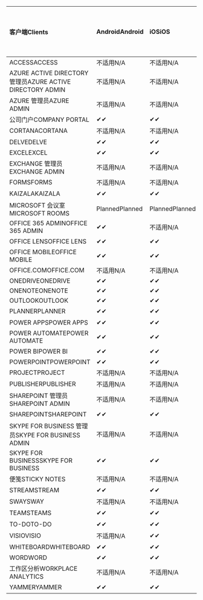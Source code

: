 <!-- This file is generated automatically. Changes made to this file will be overwritten.-->
|<span data-ttu-id="2e79e-101">客户端</span><span class="sxs-lookup"><span data-stu-id="2e79e-101">Clients</span></span>|<span data-ttu-id="2e79e-102">Android</span><span class="sxs-lookup"><span data-stu-id="2e79e-102">Android</span></span>|<span data-ttu-id="2e79e-103">iOS</span><span class="sxs-lookup"><span data-stu-id="2e79e-103">iOS</span></span>|<span data-ttu-id="2e79e-104">Mac</span><span class="sxs-lookup"><span data-stu-id="2e79e-104">Mac</span></span>|<span data-ttu-id="2e79e-105">Windows 10</span><span class="sxs-lookup"><span data-stu-id="2e79e-105">Windows 10</span></span><br><span data-ttu-id="2e79e-106">桌面</span><span class="sxs-lookup"><span data-stu-id="2e79e-106">Desktop</span></span>|<span data-ttu-id="2e79e-107">Windows 10</span><span class="sxs-lookup"><span data-stu-id="2e79e-107">Windows 10</span></span><br><span data-ttu-id="2e79e-108">新式应用</span><span class="sxs-lookup"><span data-stu-id="2e79e-108">Modern Apps</span></span>|
|:-|:-|:-|:-|:-|:-|
|<span data-ttu-id="2e79e-109">ACCESS</span><span class="sxs-lookup"><span data-stu-id="2e79e-109">ACCESS</span></span>|<span data-ttu-id="2e79e-110">不适用</span><span class="sxs-lookup"><span data-stu-id="2e79e-110">N/A</span></span>|<span data-ttu-id="2e79e-111">不适用</span><span class="sxs-lookup"><span data-stu-id="2e79e-111">N/A</span></span>|<span data-ttu-id="2e79e-112">不适用</span><span class="sxs-lookup"><span data-stu-id="2e79e-112">N/A</span></span>|<span data-ttu-id="2e79e-113">✔</span><span class="sxs-lookup"><span data-stu-id="2e79e-113">✔</span></span>|<span data-ttu-id="2e79e-114">不适用</span><span class="sxs-lookup"><span data-stu-id="2e79e-114">N/A</span></span>|
|<span data-ttu-id="2e79e-115">AZURE ACTIVE DIRECTORY 管理员</span><span class="sxs-lookup"><span data-stu-id="2e79e-115">AZURE ACTIVE DIRECTORY ADMIN</span></span>|<span data-ttu-id="2e79e-116">不适用</span><span class="sxs-lookup"><span data-stu-id="2e79e-116">N/A</span></span>|<span data-ttu-id="2e79e-117">不适用</span><span class="sxs-lookup"><span data-stu-id="2e79e-117">N/A</span></span>|<span data-ttu-id="2e79e-118">不适用</span><span class="sxs-lookup"><span data-stu-id="2e79e-118">N/A</span></span>|<span data-ttu-id="2e79e-119">✔</span><span class="sxs-lookup"><span data-stu-id="2e79e-119">✔</span></span>|<span data-ttu-id="2e79e-120">不适用</span><span class="sxs-lookup"><span data-stu-id="2e79e-120">N/A</span></span>|
|<span data-ttu-id="2e79e-121">AZURE 管理员</span><span class="sxs-lookup"><span data-stu-id="2e79e-121">AZURE ADMIN</span></span>|<span data-ttu-id="2e79e-122">不适用</span><span class="sxs-lookup"><span data-stu-id="2e79e-122">N/A</span></span>|<span data-ttu-id="2e79e-123">不适用</span><span class="sxs-lookup"><span data-stu-id="2e79e-123">N/A</span></span>|<span data-ttu-id="2e79e-124">不适用</span><span class="sxs-lookup"><span data-stu-id="2e79e-124">N/A</span></span>|<span data-ttu-id="2e79e-125">不适用</span><span class="sxs-lookup"><span data-stu-id="2e79e-125">N/A</span></span>|<span data-ttu-id="2e79e-126">不适用</span><span class="sxs-lookup"><span data-stu-id="2e79e-126">N/A</span></span>|
|<span data-ttu-id="2e79e-127">公司门户</span><span class="sxs-lookup"><span data-stu-id="2e79e-127">COMPANY PORTAL</span></span>|<span data-ttu-id="2e79e-128">✔</span><span class="sxs-lookup"><span data-stu-id="2e79e-128">✔</span></span>|<span data-ttu-id="2e79e-129">✔</span><span class="sxs-lookup"><span data-stu-id="2e79e-129">✔</span></span>|<span data-ttu-id="2e79e-130">✔</span><span class="sxs-lookup"><span data-stu-id="2e79e-130">✔</span></span>|<span data-ttu-id="2e79e-131">不适用</span><span class="sxs-lookup"><span data-stu-id="2e79e-131">N/A</span></span>|<span data-ttu-id="2e79e-132">✔</span><span class="sxs-lookup"><span data-stu-id="2e79e-132">✔</span></span>|
|<span data-ttu-id="2e79e-133">CORTANA</span><span class="sxs-lookup"><span data-stu-id="2e79e-133">CORTANA</span></span>|<span data-ttu-id="2e79e-134">不适用</span><span class="sxs-lookup"><span data-stu-id="2e79e-134">N/A</span></span>|<span data-ttu-id="2e79e-135">不适用</span><span class="sxs-lookup"><span data-stu-id="2e79e-135">N/A</span></span>|<span data-ttu-id="2e79e-136">不适用</span><span class="sxs-lookup"><span data-stu-id="2e79e-136">N/A</span></span>|<span data-ttu-id="2e79e-137">不适用</span><span class="sxs-lookup"><span data-stu-id="2e79e-137">N/A</span></span>|<span data-ttu-id="2e79e-138">✔</span><span class="sxs-lookup"><span data-stu-id="2e79e-138">✔</span></span>|
|<span data-ttu-id="2e79e-139">DELVE</span><span class="sxs-lookup"><span data-stu-id="2e79e-139">DELVE</span></span>|<span data-ttu-id="2e79e-140">✔</span><span class="sxs-lookup"><span data-stu-id="2e79e-140">✔</span></span>|<span data-ttu-id="2e79e-141">✔</span><span class="sxs-lookup"><span data-stu-id="2e79e-141">✔</span></span>|<span data-ttu-id="2e79e-142">不适用</span><span class="sxs-lookup"><span data-stu-id="2e79e-142">N/A</span></span>|<span data-ttu-id="2e79e-143">不适用</span><span class="sxs-lookup"><span data-stu-id="2e79e-143">N/A</span></span>|<span data-ttu-id="2e79e-144">不适用</span><span class="sxs-lookup"><span data-stu-id="2e79e-144">N/A</span></span>|
|<span data-ttu-id="2e79e-145">EXCEL</span><span class="sxs-lookup"><span data-stu-id="2e79e-145">EXCEL</span></span>|<span data-ttu-id="2e79e-146">✔</span><span class="sxs-lookup"><span data-stu-id="2e79e-146">✔</span></span>|<span data-ttu-id="2e79e-147">✔</span><span class="sxs-lookup"><span data-stu-id="2e79e-147">✔</span></span>|<span data-ttu-id="2e79e-148">✔</span><span class="sxs-lookup"><span data-stu-id="2e79e-148">✔</span></span>|<span data-ttu-id="2e79e-149">✔</span><span class="sxs-lookup"><span data-stu-id="2e79e-149">✔</span></span>|<span data-ttu-id="2e79e-150">✔</span><span class="sxs-lookup"><span data-stu-id="2e79e-150">✔</span></span>|
|<span data-ttu-id="2e79e-151">EXCHANGE 管理员</span><span class="sxs-lookup"><span data-stu-id="2e79e-151">EXCHANGE ADMIN</span></span>|<span data-ttu-id="2e79e-152">不适用</span><span class="sxs-lookup"><span data-stu-id="2e79e-152">N/A</span></span>|<span data-ttu-id="2e79e-153">不适用</span><span class="sxs-lookup"><span data-stu-id="2e79e-153">N/A</span></span>|<span data-ttu-id="2e79e-154">不适用</span><span class="sxs-lookup"><span data-stu-id="2e79e-154">N/A</span></span>|<span data-ttu-id="2e79e-155">✔</span><span class="sxs-lookup"><span data-stu-id="2e79e-155">✔</span></span>|<span data-ttu-id="2e79e-156">不适用</span><span class="sxs-lookup"><span data-stu-id="2e79e-156">N/A</span></span>|
|<span data-ttu-id="2e79e-157">FORMS</span><span class="sxs-lookup"><span data-stu-id="2e79e-157">FORMS</span></span>|<span data-ttu-id="2e79e-158">不适用</span><span class="sxs-lookup"><span data-stu-id="2e79e-158">N/A</span></span>|<span data-ttu-id="2e79e-159">不适用</span><span class="sxs-lookup"><span data-stu-id="2e79e-159">N/A</span></span>|<span data-ttu-id="2e79e-160">不适用</span><span class="sxs-lookup"><span data-stu-id="2e79e-160">N/A</span></span>|<span data-ttu-id="2e79e-161">不适用</span><span class="sxs-lookup"><span data-stu-id="2e79e-161">N/A</span></span>|<span data-ttu-id="2e79e-162">不适用</span><span class="sxs-lookup"><span data-stu-id="2e79e-162">N/A</span></span>|
|<span data-ttu-id="2e79e-163">KAIZALA</span><span class="sxs-lookup"><span data-stu-id="2e79e-163">KAIZALA</span></span>|<span data-ttu-id="2e79e-164">✔</span><span class="sxs-lookup"><span data-stu-id="2e79e-164">✔</span></span>|<span data-ttu-id="2e79e-165">✔</span><span class="sxs-lookup"><span data-stu-id="2e79e-165">✔</span></span>|<span data-ttu-id="2e79e-166">不适用</span><span class="sxs-lookup"><span data-stu-id="2e79e-166">N/A</span></span>|<span data-ttu-id="2e79e-167">不适用</span><span class="sxs-lookup"><span data-stu-id="2e79e-167">N/A</span></span>|<span data-ttu-id="2e79e-168">不适用</span><span class="sxs-lookup"><span data-stu-id="2e79e-168">N/A</span></span>|
|<span data-ttu-id="2e79e-169">MICROSOFT 会议室</span><span class="sxs-lookup"><span data-stu-id="2e79e-169">MICROSOFT ROOMS</span></span>|<span data-ttu-id="2e79e-170">Planned</span><span class="sxs-lookup"><span data-stu-id="2e79e-170">Planned</span></span>|<span data-ttu-id="2e79e-171">Planned</span><span class="sxs-lookup"><span data-stu-id="2e79e-171">Planned</span></span>|<span data-ttu-id="2e79e-172">不适用</span><span class="sxs-lookup"><span data-stu-id="2e79e-172">N/A</span></span>|<span data-ttu-id="2e79e-173">不适用</span><span class="sxs-lookup"><span data-stu-id="2e79e-173">N/A</span></span>|<span data-ttu-id="2e79e-174">不适用</span><span class="sxs-lookup"><span data-stu-id="2e79e-174">N/A</span></span>|
|<span data-ttu-id="2e79e-175">OFFICE 365 ADMIN</span><span class="sxs-lookup"><span data-stu-id="2e79e-175">OFFICE 365 ADMIN</span></span>|<span data-ttu-id="2e79e-176">✔</span><span class="sxs-lookup"><span data-stu-id="2e79e-176">✔</span></span>|<span data-ttu-id="2e79e-177">不适用</span><span class="sxs-lookup"><span data-stu-id="2e79e-177">N/A</span></span>|<span data-ttu-id="2e79e-178">不适用</span><span class="sxs-lookup"><span data-stu-id="2e79e-178">N/A</span></span>|<span data-ttu-id="2e79e-179">不适用</span><span class="sxs-lookup"><span data-stu-id="2e79e-179">N/A</span></span>|<span data-ttu-id="2e79e-180">不适用</span><span class="sxs-lookup"><span data-stu-id="2e79e-180">N/A</span></span>|
|<span data-ttu-id="2e79e-181">OFFICE LENS</span><span class="sxs-lookup"><span data-stu-id="2e79e-181">OFFICE LENS</span></span>|<span data-ttu-id="2e79e-182">✔</span><span class="sxs-lookup"><span data-stu-id="2e79e-182">✔</span></span>|<span data-ttu-id="2e79e-183">✔</span><span class="sxs-lookup"><span data-stu-id="2e79e-183">✔</span></span>|<span data-ttu-id="2e79e-184">不适用</span><span class="sxs-lookup"><span data-stu-id="2e79e-184">N/A</span></span>|<span data-ttu-id="2e79e-185">不适用</span><span class="sxs-lookup"><span data-stu-id="2e79e-185">N/A</span></span>|<span data-ttu-id="2e79e-186">✔</span><span class="sxs-lookup"><span data-stu-id="2e79e-186">✔</span></span>|
|<span data-ttu-id="2e79e-187">OFFICE MOBILE</span><span class="sxs-lookup"><span data-stu-id="2e79e-187">OFFICE MOBILE</span></span>|<span data-ttu-id="2e79e-188">✔</span><span class="sxs-lookup"><span data-stu-id="2e79e-188">✔</span></span>|<span data-ttu-id="2e79e-189">✔</span><span class="sxs-lookup"><span data-stu-id="2e79e-189">✔</span></span>|<span data-ttu-id="2e79e-190">不适用</span><span class="sxs-lookup"><span data-stu-id="2e79e-190">N/A</span></span>|<span data-ttu-id="2e79e-191">不适用</span><span class="sxs-lookup"><span data-stu-id="2e79e-191">N/A</span></span>|<span data-ttu-id="2e79e-192">不适用</span><span class="sxs-lookup"><span data-stu-id="2e79e-192">N/A</span></span>|
|<span data-ttu-id="2e79e-193">OFFICE.COM</span><span class="sxs-lookup"><span data-stu-id="2e79e-193">OFFICE.COM</span></span>|<span data-ttu-id="2e79e-194">不适用</span><span class="sxs-lookup"><span data-stu-id="2e79e-194">N/A</span></span>|<span data-ttu-id="2e79e-195">不适用</span><span class="sxs-lookup"><span data-stu-id="2e79e-195">N/A</span></span>|<span data-ttu-id="2e79e-196">不适用</span><span class="sxs-lookup"><span data-stu-id="2e79e-196">N/A</span></span>|<span data-ttu-id="2e79e-197">不适用</span><span class="sxs-lookup"><span data-stu-id="2e79e-197">N/A</span></span>|<span data-ttu-id="2e79e-198">✔</span><span class="sxs-lookup"><span data-stu-id="2e79e-198">✔</span></span>|
|<span data-ttu-id="2e79e-199">ONEDRIVE</span><span class="sxs-lookup"><span data-stu-id="2e79e-199">ONEDRIVE</span></span>|<span data-ttu-id="2e79e-200">✔</span><span class="sxs-lookup"><span data-stu-id="2e79e-200">✔</span></span>|<span data-ttu-id="2e79e-201">✔</span><span class="sxs-lookup"><span data-stu-id="2e79e-201">✔</span></span>|<span data-ttu-id="2e79e-202">✔</span><span class="sxs-lookup"><span data-stu-id="2e79e-202">✔</span></span>|<span data-ttu-id="2e79e-203">✔</span><span class="sxs-lookup"><span data-stu-id="2e79e-203">✔</span></span>|<span data-ttu-id="2e79e-204">✔</span><span class="sxs-lookup"><span data-stu-id="2e79e-204">✔</span></span>|
|<span data-ttu-id="2e79e-205">ONENOTE</span><span class="sxs-lookup"><span data-stu-id="2e79e-205">ONENOTE</span></span>|<span data-ttu-id="2e79e-206">✔</span><span class="sxs-lookup"><span data-stu-id="2e79e-206">✔</span></span>|<span data-ttu-id="2e79e-207">✔</span><span class="sxs-lookup"><span data-stu-id="2e79e-207">✔</span></span>|<span data-ttu-id="2e79e-208">✔</span><span class="sxs-lookup"><span data-stu-id="2e79e-208">✔</span></span>|<span data-ttu-id="2e79e-209">✔</span><span class="sxs-lookup"><span data-stu-id="2e79e-209">✔</span></span>|<span data-ttu-id="2e79e-210">✔</span><span class="sxs-lookup"><span data-stu-id="2e79e-210">✔</span></span>|
|<span data-ttu-id="2e79e-211">OUTLOOK</span><span class="sxs-lookup"><span data-stu-id="2e79e-211">OUTLOOK</span></span>|<span data-ttu-id="2e79e-212">✔</span><span class="sxs-lookup"><span data-stu-id="2e79e-212">✔</span></span>|<span data-ttu-id="2e79e-213">✔</span><span class="sxs-lookup"><span data-stu-id="2e79e-213">✔</span></span>|<span data-ttu-id="2e79e-214">✔</span><span class="sxs-lookup"><span data-stu-id="2e79e-214">✔</span></span>|<span data-ttu-id="2e79e-215">✔</span><span class="sxs-lookup"><span data-stu-id="2e79e-215">✔</span></span>|<span data-ttu-id="2e79e-216">✔</span><span class="sxs-lookup"><span data-stu-id="2e79e-216">✔</span></span>|
|<span data-ttu-id="2e79e-217">PLANNER</span><span class="sxs-lookup"><span data-stu-id="2e79e-217">PLANNER</span></span>|<span data-ttu-id="2e79e-218">✔</span><span class="sxs-lookup"><span data-stu-id="2e79e-218">✔</span></span>|<span data-ttu-id="2e79e-219">✔</span><span class="sxs-lookup"><span data-stu-id="2e79e-219">✔</span></span>|<span data-ttu-id="2e79e-220">不适用</span><span class="sxs-lookup"><span data-stu-id="2e79e-220">N/A</span></span>|<span data-ttu-id="2e79e-221">不适用</span><span class="sxs-lookup"><span data-stu-id="2e79e-221">N/A</span></span>|<span data-ttu-id="2e79e-222">不适用</span><span class="sxs-lookup"><span data-stu-id="2e79e-222">N/A</span></span>|
|<span data-ttu-id="2e79e-223">POWER APPS</span><span class="sxs-lookup"><span data-stu-id="2e79e-223">POWER APPS</span></span>|<span data-ttu-id="2e79e-224">✔</span><span class="sxs-lookup"><span data-stu-id="2e79e-224">✔</span></span>|<span data-ttu-id="2e79e-225">✔</span><span class="sxs-lookup"><span data-stu-id="2e79e-225">✔</span></span>|<span data-ttu-id="2e79e-226">不适用</span><span class="sxs-lookup"><span data-stu-id="2e79e-226">N/A</span></span>|<span data-ttu-id="2e79e-227">不适用</span><span class="sxs-lookup"><span data-stu-id="2e79e-227">N/A</span></span>|<span data-ttu-id="2e79e-228">✔</span><span class="sxs-lookup"><span data-stu-id="2e79e-228">✔</span></span>|
|<span data-ttu-id="2e79e-229">POWER AUTOMATE</span><span class="sxs-lookup"><span data-stu-id="2e79e-229">POWER AUTOMATE</span></span>|<span data-ttu-id="2e79e-230">✔</span><span class="sxs-lookup"><span data-stu-id="2e79e-230">✔</span></span>|<span data-ttu-id="2e79e-231">✔</span><span class="sxs-lookup"><span data-stu-id="2e79e-231">✔</span></span>|<span data-ttu-id="2e79e-232">不适用</span><span class="sxs-lookup"><span data-stu-id="2e79e-232">N/A</span></span>|<span data-ttu-id="2e79e-233">不适用</span><span class="sxs-lookup"><span data-stu-id="2e79e-233">N/A</span></span>|<span data-ttu-id="2e79e-234">不适用</span><span class="sxs-lookup"><span data-stu-id="2e79e-234">N/A</span></span>|
|<span data-ttu-id="2e79e-235">POWER BI</span><span class="sxs-lookup"><span data-stu-id="2e79e-235">POWER BI</span></span>|<span data-ttu-id="2e79e-236">✔</span><span class="sxs-lookup"><span data-stu-id="2e79e-236">✔</span></span>|<span data-ttu-id="2e79e-237">✔</span><span class="sxs-lookup"><span data-stu-id="2e79e-237">✔</span></span>|<span data-ttu-id="2e79e-238">不适用</span><span class="sxs-lookup"><span data-stu-id="2e79e-238">N/A</span></span>|<span data-ttu-id="2e79e-239">✔</span><span class="sxs-lookup"><span data-stu-id="2e79e-239">✔</span></span>|<span data-ttu-id="2e79e-240">✔</span><span class="sxs-lookup"><span data-stu-id="2e79e-240">✔</span></span>|
|<span data-ttu-id="2e79e-241">POWERPOINT</span><span class="sxs-lookup"><span data-stu-id="2e79e-241">POWERPOINT</span></span>|<span data-ttu-id="2e79e-242">✔</span><span class="sxs-lookup"><span data-stu-id="2e79e-242">✔</span></span>|<span data-ttu-id="2e79e-243">✔</span><span class="sxs-lookup"><span data-stu-id="2e79e-243">✔</span></span>|<span data-ttu-id="2e79e-244">✔</span><span class="sxs-lookup"><span data-stu-id="2e79e-244">✔</span></span>|<span data-ttu-id="2e79e-245">✔</span><span class="sxs-lookup"><span data-stu-id="2e79e-245">✔</span></span>|<span data-ttu-id="2e79e-246">✔</span><span class="sxs-lookup"><span data-stu-id="2e79e-246">✔</span></span>|
|<span data-ttu-id="2e79e-247">PROJECT</span><span class="sxs-lookup"><span data-stu-id="2e79e-247">PROJECT</span></span>|<span data-ttu-id="2e79e-248">不适用</span><span class="sxs-lookup"><span data-stu-id="2e79e-248">N/A</span></span>|<span data-ttu-id="2e79e-249">不适用</span><span class="sxs-lookup"><span data-stu-id="2e79e-249">N/A</span></span>|<span data-ttu-id="2e79e-250">不适用</span><span class="sxs-lookup"><span data-stu-id="2e79e-250">N/A</span></span>|<span data-ttu-id="2e79e-251">✔</span><span class="sxs-lookup"><span data-stu-id="2e79e-251">✔</span></span>|<span data-ttu-id="2e79e-252">不适用</span><span class="sxs-lookup"><span data-stu-id="2e79e-252">N/A</span></span>|
|<span data-ttu-id="2e79e-253">PUBLISHER</span><span class="sxs-lookup"><span data-stu-id="2e79e-253">PUBLISHER</span></span>|<span data-ttu-id="2e79e-254">不适用</span><span class="sxs-lookup"><span data-stu-id="2e79e-254">N/A</span></span>|<span data-ttu-id="2e79e-255">不适用</span><span class="sxs-lookup"><span data-stu-id="2e79e-255">N/A</span></span>|<span data-ttu-id="2e79e-256">不适用</span><span class="sxs-lookup"><span data-stu-id="2e79e-256">N/A</span></span>|<span data-ttu-id="2e79e-257">✔</span><span class="sxs-lookup"><span data-stu-id="2e79e-257">✔</span></span>|<span data-ttu-id="2e79e-258">不适用</span><span class="sxs-lookup"><span data-stu-id="2e79e-258">N/A</span></span>|
|<span data-ttu-id="2e79e-259">SHAREPOINT 管理员</span><span class="sxs-lookup"><span data-stu-id="2e79e-259">SHAREPOINT ADMIN</span></span>|<span data-ttu-id="2e79e-260">不适用</span><span class="sxs-lookup"><span data-stu-id="2e79e-260">N/A</span></span>|<span data-ttu-id="2e79e-261">不适用</span><span class="sxs-lookup"><span data-stu-id="2e79e-261">N/A</span></span>|<span data-ttu-id="2e79e-262">不适用</span><span class="sxs-lookup"><span data-stu-id="2e79e-262">N/A</span></span>|<span data-ttu-id="2e79e-263">✔</span><span class="sxs-lookup"><span data-stu-id="2e79e-263">✔</span></span>|<span data-ttu-id="2e79e-264">不适用</span><span class="sxs-lookup"><span data-stu-id="2e79e-264">N/A</span></span>|
|<span data-ttu-id="2e79e-265">SHAREPOINT</span><span class="sxs-lookup"><span data-stu-id="2e79e-265">SHAREPOINT</span></span>|<span data-ttu-id="2e79e-266">✔</span><span class="sxs-lookup"><span data-stu-id="2e79e-266">✔</span></span>|<span data-ttu-id="2e79e-267">✔</span><span class="sxs-lookup"><span data-stu-id="2e79e-267">✔</span></span>|<span data-ttu-id="2e79e-268">不适用</span><span class="sxs-lookup"><span data-stu-id="2e79e-268">N/A</span></span>|<span data-ttu-id="2e79e-269">不适用</span><span class="sxs-lookup"><span data-stu-id="2e79e-269">N/A</span></span>|<span data-ttu-id="2e79e-270">不适用</span><span class="sxs-lookup"><span data-stu-id="2e79e-270">N/A</span></span>|
|<span data-ttu-id="2e79e-271">SKYPE FOR BUSINESS 管理员</span><span class="sxs-lookup"><span data-stu-id="2e79e-271">SKYPE FOR BUSINESS ADMIN</span></span>|<span data-ttu-id="2e79e-272">不适用</span><span class="sxs-lookup"><span data-stu-id="2e79e-272">N/A</span></span>|<span data-ttu-id="2e79e-273">不适用</span><span class="sxs-lookup"><span data-stu-id="2e79e-273">N/A</span></span>|<span data-ttu-id="2e79e-274">不适用</span><span class="sxs-lookup"><span data-stu-id="2e79e-274">N/A</span></span>|<span data-ttu-id="2e79e-275">✔</span><span class="sxs-lookup"><span data-stu-id="2e79e-275">✔</span></span>|<span data-ttu-id="2e79e-276">不适用</span><span class="sxs-lookup"><span data-stu-id="2e79e-276">N/A</span></span>|
|<span data-ttu-id="2e79e-277">SKYPE FOR BUSINESS</span><span class="sxs-lookup"><span data-stu-id="2e79e-277">SKYPE FOR BUSINESS</span></span>|<span data-ttu-id="2e79e-278">✔</span><span class="sxs-lookup"><span data-stu-id="2e79e-278">✔</span></span>|<span data-ttu-id="2e79e-279">✔</span><span class="sxs-lookup"><span data-stu-id="2e79e-279">✔</span></span>|<span data-ttu-id="2e79e-280">✔</span><span class="sxs-lookup"><span data-stu-id="2e79e-280">✔</span></span>|<span data-ttu-id="2e79e-281">✔</span><span class="sxs-lookup"><span data-stu-id="2e79e-281">✔</span></span>|<span data-ttu-id="2e79e-282">不适用</span><span class="sxs-lookup"><span data-stu-id="2e79e-282">N/A</span></span>|
|<span data-ttu-id="2e79e-283">便笺</span><span class="sxs-lookup"><span data-stu-id="2e79e-283">STICKY NOTES</span></span>|<span data-ttu-id="2e79e-284">不适用</span><span class="sxs-lookup"><span data-stu-id="2e79e-284">N/A</span></span>|<span data-ttu-id="2e79e-285">不适用</span><span class="sxs-lookup"><span data-stu-id="2e79e-285">N/A</span></span>|<span data-ttu-id="2e79e-286">不适用</span><span class="sxs-lookup"><span data-stu-id="2e79e-286">N/A</span></span>|<span data-ttu-id="2e79e-287">不适用</span><span class="sxs-lookup"><span data-stu-id="2e79e-287">N/A</span></span>|<span data-ttu-id="2e79e-288">✔</span><span class="sxs-lookup"><span data-stu-id="2e79e-288">✔</span></span>|
|<span data-ttu-id="2e79e-289">STREAM</span><span class="sxs-lookup"><span data-stu-id="2e79e-289">STREAM</span></span>|<span data-ttu-id="2e79e-290">✔</span><span class="sxs-lookup"><span data-stu-id="2e79e-290">✔</span></span>|<span data-ttu-id="2e79e-291">✔</span><span class="sxs-lookup"><span data-stu-id="2e79e-291">✔</span></span>|<span data-ttu-id="2e79e-292">不适用</span><span class="sxs-lookup"><span data-stu-id="2e79e-292">N/A</span></span>|<span data-ttu-id="2e79e-293">不适用</span><span class="sxs-lookup"><span data-stu-id="2e79e-293">N/A</span></span>|<span data-ttu-id="2e79e-294">不适用</span><span class="sxs-lookup"><span data-stu-id="2e79e-294">N/A</span></span>|
|<span data-ttu-id="2e79e-295">SWAY</span><span class="sxs-lookup"><span data-stu-id="2e79e-295">SWAY</span></span>|<span data-ttu-id="2e79e-296">不适用</span><span class="sxs-lookup"><span data-stu-id="2e79e-296">N/A</span></span>|<span data-ttu-id="2e79e-297">不适用</span><span class="sxs-lookup"><span data-stu-id="2e79e-297">N/A</span></span>|<span data-ttu-id="2e79e-298">不适用</span><span class="sxs-lookup"><span data-stu-id="2e79e-298">N/A</span></span>|<span data-ttu-id="2e79e-299">不适用</span><span class="sxs-lookup"><span data-stu-id="2e79e-299">N/A</span></span>|<span data-ttu-id="2e79e-300">✔</span><span class="sxs-lookup"><span data-stu-id="2e79e-300">✔</span></span>|
|<span data-ttu-id="2e79e-301">TEAMS</span><span class="sxs-lookup"><span data-stu-id="2e79e-301">TEAMS</span></span>|<span data-ttu-id="2e79e-302">✔</span><span class="sxs-lookup"><span data-stu-id="2e79e-302">✔</span></span>|<span data-ttu-id="2e79e-303">✔</span><span class="sxs-lookup"><span data-stu-id="2e79e-303">✔</span></span>|<span data-ttu-id="2e79e-304">✔</span><span class="sxs-lookup"><span data-stu-id="2e79e-304">✔</span></span>|<span data-ttu-id="2e79e-305">✔</span><span class="sxs-lookup"><span data-stu-id="2e79e-305">✔</span></span>|<span data-ttu-id="2e79e-306">不适用</span><span class="sxs-lookup"><span data-stu-id="2e79e-306">N/A</span></span>|
|<span data-ttu-id="2e79e-307">TO-DO</span><span class="sxs-lookup"><span data-stu-id="2e79e-307">TO-DO</span></span>|<span data-ttu-id="2e79e-308">✔</span><span class="sxs-lookup"><span data-stu-id="2e79e-308">✔</span></span>|<span data-ttu-id="2e79e-309">✔</span><span class="sxs-lookup"><span data-stu-id="2e79e-309">✔</span></span>|<span data-ttu-id="2e79e-310">✔</span><span class="sxs-lookup"><span data-stu-id="2e79e-310">✔</span></span>|<span data-ttu-id="2e79e-311">不适用</span><span class="sxs-lookup"><span data-stu-id="2e79e-311">N/A</span></span>|<span data-ttu-id="2e79e-312">✔</span><span class="sxs-lookup"><span data-stu-id="2e79e-312">✔</span></span>|
|<span data-ttu-id="2e79e-313">VISIO</span><span class="sxs-lookup"><span data-stu-id="2e79e-313">VISIO</span></span>|<span data-ttu-id="2e79e-314">不适用</span><span class="sxs-lookup"><span data-stu-id="2e79e-314">N/A</span></span>|<span data-ttu-id="2e79e-315">✔</span><span class="sxs-lookup"><span data-stu-id="2e79e-315">✔</span></span>|<span data-ttu-id="2e79e-316">不适用</span><span class="sxs-lookup"><span data-stu-id="2e79e-316">N/A</span></span>|<span data-ttu-id="2e79e-317">✔</span><span class="sxs-lookup"><span data-stu-id="2e79e-317">✔</span></span>|<span data-ttu-id="2e79e-318">不适用</span><span class="sxs-lookup"><span data-stu-id="2e79e-318">N/A</span></span>|
|<span data-ttu-id="2e79e-319">WHITEBOARD</span><span class="sxs-lookup"><span data-stu-id="2e79e-319">WHITEBOARD</span></span>|<span data-ttu-id="2e79e-320">✔</span><span class="sxs-lookup"><span data-stu-id="2e79e-320">✔</span></span>|<span data-ttu-id="2e79e-321">✔</span><span class="sxs-lookup"><span data-stu-id="2e79e-321">✔</span></span>|<span data-ttu-id="2e79e-322">不适用</span><span class="sxs-lookup"><span data-stu-id="2e79e-322">N/A</span></span>|<span data-ttu-id="2e79e-323">不适用</span><span class="sxs-lookup"><span data-stu-id="2e79e-323">N/A</span></span>|<span data-ttu-id="2e79e-324">✔</span><span class="sxs-lookup"><span data-stu-id="2e79e-324">✔</span></span>|
|<span data-ttu-id="2e79e-325">WORD</span><span class="sxs-lookup"><span data-stu-id="2e79e-325">WORD</span></span>|<span data-ttu-id="2e79e-326">✔</span><span class="sxs-lookup"><span data-stu-id="2e79e-326">✔</span></span>|<span data-ttu-id="2e79e-327">✔</span><span class="sxs-lookup"><span data-stu-id="2e79e-327">✔</span></span>|<span data-ttu-id="2e79e-328">✔</span><span class="sxs-lookup"><span data-stu-id="2e79e-328">✔</span></span>|<span data-ttu-id="2e79e-329">✔</span><span class="sxs-lookup"><span data-stu-id="2e79e-329">✔</span></span>|<span data-ttu-id="2e79e-330">✔</span><span class="sxs-lookup"><span data-stu-id="2e79e-330">✔</span></span>|
|<span data-ttu-id="2e79e-331">工作区分析</span><span class="sxs-lookup"><span data-stu-id="2e79e-331">WORKPLACE ANALYTICS</span></span>|<span data-ttu-id="2e79e-332">不适用</span><span class="sxs-lookup"><span data-stu-id="2e79e-332">N/A</span></span>|<span data-ttu-id="2e79e-333">不适用</span><span class="sxs-lookup"><span data-stu-id="2e79e-333">N/A</span></span>|<span data-ttu-id="2e79e-334">不适用</span><span class="sxs-lookup"><span data-stu-id="2e79e-334">N/A</span></span>|<span data-ttu-id="2e79e-335">不适用</span><span class="sxs-lookup"><span data-stu-id="2e79e-335">N/A</span></span>|<span data-ttu-id="2e79e-336">不适用</span><span class="sxs-lookup"><span data-stu-id="2e79e-336">N/A</span></span>|
|<span data-ttu-id="2e79e-337">YAMMER</span><span class="sxs-lookup"><span data-stu-id="2e79e-337">YAMMER</span></span>|<span data-ttu-id="2e79e-338">✔</span><span class="sxs-lookup"><span data-stu-id="2e79e-338">✔</span></span>|<span data-ttu-id="2e79e-339">✔</span><span class="sxs-lookup"><span data-stu-id="2e79e-339">✔</span></span>|<span data-ttu-id="2e79e-340">Planned</span><span class="sxs-lookup"><span data-stu-id="2e79e-340">Planned</span></span>|<span data-ttu-id="2e79e-341">Planned</span><span class="sxs-lookup"><span data-stu-id="2e79e-341">Planned</span></span>|<span data-ttu-id="2e79e-342">不适用</span><span class="sxs-lookup"><span data-stu-id="2e79e-342">N/A</span></span>|

